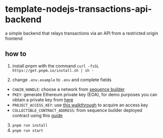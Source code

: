 # template-nodejs-transactions-api-backend
a simple backend that relays transactions via an API from a restricted origin frontend

## how to
1. install pnpm with the command `curl -fsSL https://get.pnpm.io/install.sh | sh -`

2. change `.env.example` to `.env` and complete fields
- `CHAIN_HANDLE`: choose a network from [sequence builder](https://sequence.build)
- `PKEY`: generate Ethereum private key (EOA), for demo purposes you can obtain a private key from [here](https://73eql-hyaaa-aaaad-qf5bq-cai.ic.fleek.co/)
- `PROJECT_ACCESS_KEY`: use [this walkthrough](https://docs.sequence.xyz/solutions/builder/getting-started#claim-an-api-access-key) to acquire an access key 
- `COLLECTIBLE_CONTRACT_ADDRESS`: from sequence builder deployed contract using this [guide](https://docs.sequence.xyz/solutions/collectibles/contracts/deploy-an-item-collection/)

3. `pnpm run install`
4. `pnpm run start`
